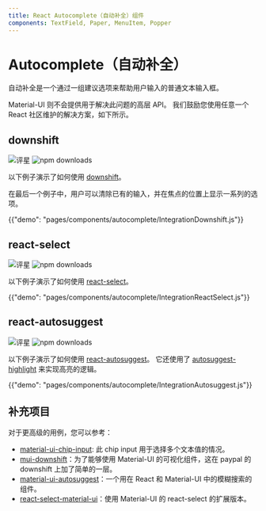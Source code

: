 ```yaml
---
title: React Autocomplete（自动补全）组件
components: TextField, Paper, MenuItem, Popper
---
```


# Autocomplete（自动补全）

<p class="description">自动补全是一个通过一组建议选项来帮助用户输入的普通文本输入框。</p>

Material-UI 则不会提供用于解决此问题的高层 API。 我们鼓励您使用任意一个 React 社区维护的解决方案，如下所示。

## downshift

![评星](https://img.shields.io/github/stars/paypal/downshift.svg?style=social&label=Stars) ![npm downloads](https://img.shields.io/npm/dm/downshift.svg)

以下例子演示了如何使用 [downshift](https://github.com/downshift-js/downshift)。

在最后一个例子中，用户可以清除已有的输入，并在焦点的位置上显示一系列的选项。

{{"demo": "pages/components/autocomplete/IntegrationDownshift.js"}}

## react-select

![评星](https://img.shields.io/github/stars/JedWatson/react-select.svg?style=social&label=Stars) ![npm downloads](https://img.shields.io/npm/dm/react-select.svg)

以下例子演示了如何使用 [react-select](https://github.com/JedWatson/react-select)。

{{"demo": "pages/components/autocomplete/IntegrationReactSelect.js"}}

## react-autosuggest

![评星](https://img.shields.io/github/stars/moroshko/react-autosuggest.svg?style=social&label=Stars) ![npm downloads](https://img.shields.io/npm/dm/react-autosuggest.svg)

以下例子演示了如何使用 [react-autosuggest](https://github.com/moroshko/react-autosuggest)。 它还使用了 [autosuggest-highlight](https://www.npmjs.com/package/autosuggest-highlight) 来实现高亮的逻辑。

{{"demo": "pages/components/autocomplete/IntegrationAutosuggest.js"}}

## 补充项目

对于更高级的用例，您可以参考：

- [material-ui-chip-input](https://mui.wertarbyte.com/#material-ui-chip-input): 此 chip input 用于选择多个文本值的情况。
- [mui-downshift](https://github.com/techniq/mui-downshift)：为了能够使用 Material-UI 的可视化组件，这在 paypal 的 downshift 上加了简单的一层。
- [material-ui-autosuggest](https://github.com/plan-three/material-ui-autosuggest)：一个用在 React 和 Material-UI 中的模糊搜索的组件。
- [react-select-material-ui](https://github.com/iulian-radu-at/react-select-material-ui)：使用 Material-UI 的 react-select 的扩展版本。